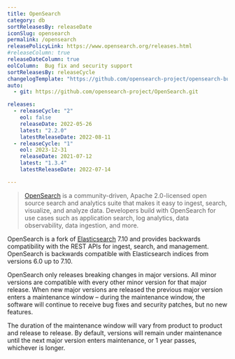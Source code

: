 ```yaml
---
title: OpenSearch
category: db
sortReleasesBy: releaseDate
iconSlug: opensearch
permalink: /opensearch
releasePolicyLink: https://www.opensearch.org/releases.html
#releaseColumn: true
releaseDateColumn: true
eolColumn: 	Bug fix and security support
sortReleasesBy: releaseCycle
changelogTemplate: "https://github.com/opensearch-project/opensearch-build/blob/main/release-notes/opensearch-release-notes-__LATEST__.md"
auto:
  - git: https://github.com/opensearch-project/OpenSearch.git

releases:
  - releaseCycle: "2"
    eol: false
    releaseDate: 2022-05-26
    latest: "2.2.0"
    latestReleaseDate: 2022-08-11
  - releaseCycle: "1"
    eol: 2023-12-31
    releaseDate: 2021-07-12
    latest: "1.3.4"
    latestReleaseDate: 2022-07-14

---
```


> [OpenSearch](https://opensearch.org/) is a community-driven, Apache 2.0-licensed open source search and analytics suite that makes it easy to ingest, search, visualize, and analyze data. Developers build with OpenSearch for use cases such as application search, log analytics, data observability, data ingestion, and more.

OpenSearch is a fork of [Elasticsearch](https://endoflife.date/elasticsearch) 7.10 and provides backwards compatibility with the REST APIs for ingest, search, and management. OpenSearch is backwards compatible with Elasticsearch indices from versions 6.0 up to 7.10.

OpenSearch only releases breaking changes in major versions. All minor versions are compatible with every other minor version for that major release. When new major versions are released the previous major version enters a maintenance window – during the maintenance window, the software will continue to receive bug fixes and security patches, but no new features.

The duration of the maintenance window will vary from product to product and release to release. By default, versions will remain under maintenance until the next major version enters maintenance, or 1 year passes, whichever is longer.
